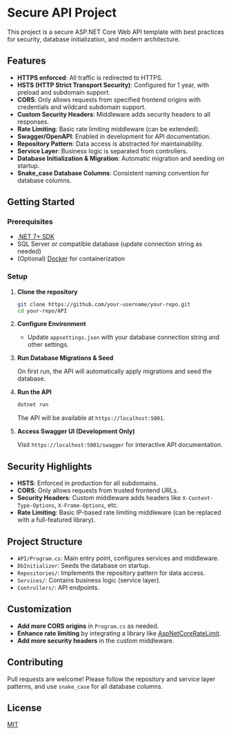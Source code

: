 # Secure API Project

This project is a secure ASP.NET Core Web API template with best practices for security, database initialization, and modern architecture.

## Features

- **HTTPS enforced**: All traffic is redirected to HTTPS.
- **HSTS (HTTP Strict Transport Security)**: Configured for 1 year, with preload and subdomain support.
- **CORS**: Only allows requests from specified frontend origins with credentials and wildcard subdomain support.
- **Custom Security Headers**: Middleware adds security headers to all responses.
- **Rate Limiting**: Basic rate limiting middleware (can be extended).
- **Swagger/OpenAPI**: Enabled in development for API documentation.
- **Repository Pattern**: Data access is abstracted for maintainability.
- **Service Layer**: Business logic is separated from controllers.
- **Database Initialization & Migration**: Automatic migration and seeding on startup.
- **Snake_case Database Columns**: Consistent naming convention for database columns.

## Getting Started

### Prerequisites

- [.NET 7+ SDK](https://dotnet.microsoft.com/download)
- SQL Server or compatible database (update connection string as needed)
- (Optional) [Docker](https://www.docker.com/) for containerization

### Setup

1. **Clone the repository**

   ```bash
   git clone https://github.com/your-username/your-repo.git
   cd your-repo/API
   ```

2. **Configure Environment**

   - Update `appsettings.json` with your database connection string and other settings.

3. **Run Database Migrations & Seed**

   On first run, the API will automatically apply migrations and seed the database.

4. **Run the API**

   ```bash
   dotnet run
   ```

   The API will be available at `https://localhost:5001`.

5. **Access Swagger UI (Development Only)**

   Visit `https://localhost:5001/swagger` for interactive API documentation.

## Security Highlights

- **HSTS**: Enforced in production for all subdomains.
- **CORS**: Only allows requests from trusted frontend URLs.
- **Security Headers**: Custom middleware adds headers like `X-Content-Type-Options`, `X-Frame-Options`, etc.
- **Rate Limiting**: Basic IP-based rate limiting middleware (can be replaced with a full-featured library).

## Project Structure

- `API/Program.cs`: Main entry point, configures services and middleware.
- `DbInitializer`: Seeds the database on startup.
- `Repositories/`: Implements the repository pattern for data access.
- `Services/`: Contains business logic (service layer).
- `Controllers/`: API endpoints.

## Customization

- **Add more CORS origins** in `Program.cs` as needed.
- **Enhance rate limiting** by integrating a library like [AspNetCoreRateLimit](https://github.com/stefanprodan/AspNetCoreRateLimit).
- **Add more security headers** in the custom middleware.

## Contributing

Pull requests are welcome! Please follow the repository and service layer patterns, and use `snake_case` for all database columns.

## License

[MIT](LICENSE)
